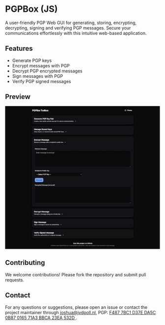 # PGPBox (JS)
A user-friendly PGP Web GUI for generating, storing, encrypting, decrypting, signing and verifying PGP messages. Secure your communications effortlessly with this intuitive web-based application.

## Features
- Generate PGP keys
- Encrypt messages with PGP
- Decrypt PGP encrypted messages
- Sign messages with PGP
- Verify PGP signed messages 

## Preview
![PGPBox Preview](/images/preview.jpg)

## Contributing
We welcome contributions! Please fork the repository and submit pull requests.

## Contact
For any questions or suggestions, please open an issue or contact the project maintainer through joshua@jvdpoll.nl, PGP: [F487 7BC1 D37E DA5C 0B87 0165 71A3 BBCA 23EA 532D	](https://joshua-server.nl/pgp.txt).